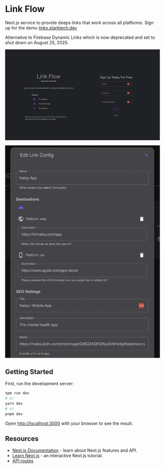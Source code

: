 # Link Flow

Next.js service to provide deeps links that work across all platforms. Sign up for the demo [links.starktech.dev](https://links.starktech.dev)

Alternative to Firebase Dynamic Links which is now deprecated and set to shut down on August 25, 2025.


![Register Screenshot](docs/assets/signin_screen.png)

![Edit Link Configuration Screenshot](docs/assets/edit_screen.png)

## Getting Started

First, run the development server:

```bash
npm run dev
# or
yarn dev
# or
pnpm dev
```

Open [http://localhost:3000](http://localhost:3000) with your browser to see the result.

## Resources

- [Next.js Documentation](https://nextjs.org/docs) - learn about Next.js features and API.
- [Learn Next.js](https://nextjs.org/learn) - an interactive Next.js tutorial.
- [API routes](https://nextjs.org/docs/api-routes/introduction)
